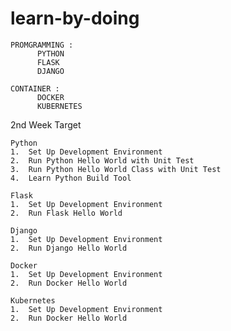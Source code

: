 # learn-by-doing


    PROMGRAMMING : 
          PYTHON
          FLASK
          DJANGO       

    CONTAINER :
          DOCKER
          KUBERNETES
          
          
 2nd Week Target
 
 
    Python
    1.  Set Up Development Environment
    2.  Run Python Hello World with Unit Test
    3.  Run Python Hello World Class with Unit Test
    4.  Learn Python Build Tool
    
    Flask
    1.  Set Up Development Environment
    2.  Run Flask Hello World
    
    Django
    1.  Set Up Development Environment
    2.  Run Django Hello World

    Docker
    1.  Set Up Development Environment
    2.  Run Docker Hello World
    
    Kubernetes
    1.  Set Up Development Environment
    2.  Run Docker Hello World
    
        
 